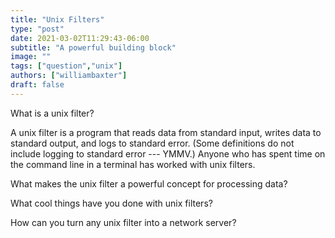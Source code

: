 ```yaml
---
title: "Unix Filters"
type: "post"
date: 2021-03-02T11:29:43-06:00
subtitle: "A powerful building block"
image: ""
tags: ["question","unix"]
authors: ["williambaxter"]
draft: false
---
```


What is a unix filter?

A unix filter is a program that reads data from standard input, writes data to
standard output, and logs to standard error. (Some definitions do not include
logging to standard error --- YMMV.) Anyone who has spent time on the command
line in a terminal has worked with unix filters.

What makes the unix filter a powerful concept for processing data?

What cool things have you done with unix filters?

How can you turn any unix filter into a network server?

